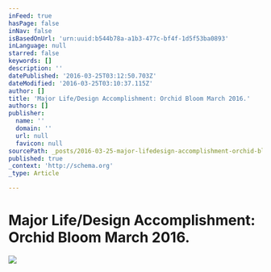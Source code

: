 ```yaml
---
inFeed: true
hasPage: false
inNav: false
isBasedOnUrl: 'urn:uuid:b544b78a-a1b3-477c-bf4f-1d5f53ba0893'
inLanguage: null
starred: false
keywords: []
description: ''
datePublished: '2016-03-25T03:12:50.703Z'
dateModified: '2016-03-25T03:10:37.115Z'
author: []
title: 'Major Life/Design Accomplishment: Orchid Bloom March 2016.'
authors: []
publisher:
  name: ''
  domain: ''
  url: null
  favicon: null
sourcePath: _posts/2016-03-25-major-lifedesign-accomplishment-orchid-bloom-march-2016.md
published: true
_context: 'http://schema.org'
_type: Article

---
```

# Major Life/Design Accomplishment: Orchid Bloom March 2016\.
![](https://the-grid-user-content.s3-us-west-2.amazonaws.com/59c89477-67c9-4ab2-92aa-17e76615ffd6.png)